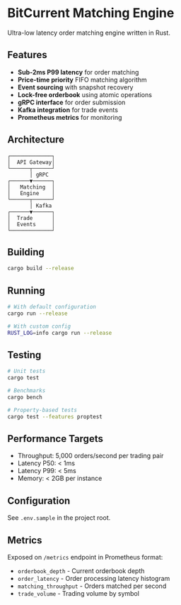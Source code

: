 # BitCurrent Matching Engine

Ultra-low latency order matching engine written in Rust.

## Features

- **Sub-2ms P99 latency** for order matching
- **Price-time priority** FIFO matching algorithm
- **Event sourcing** with snapshot recovery
- **Lock-free orderbook** using atomic operations
- **gRPC interface** for order submission
- **Kafka integration** for trade events
- **Prometheus metrics** for monitoring

## Architecture

```
┌─────────────┐
│  API Gateway│
└──────┬──────┘
       │ gRPC
┌──────▼──────┐
│   Matching  │
│   Engine    │
└──────┬──────┘
       │ Kafka
┌──────▼──────┐
│  Trade      │
│  Events     │
└─────────────┘
```

## Building

```bash
cargo build --release
```

## Running

```bash
# With default configuration
cargo run --release

# With custom config
RUST_LOG=info cargo run --release
```

## Testing

```bash
# Unit tests
cargo test

# Benchmarks
cargo bench

# Property-based tests
cargo test --features proptest
```

## Performance Targets

- Throughput: 5,000 orders/second per trading pair
- Latency P50: < 1ms
- Latency P99: < 5ms
- Memory: < 2GB per instance

## Configuration

See `.env.sample` in the project root.

## Metrics

Exposed on `/metrics` endpoint in Prometheus format:

- `orderbook_depth` - Current orderbook depth
- `order_latency` - Order processing latency histogram
- `matching_throughput` - Orders matched per second
- `trade_volume` - Trading volume by symbol



